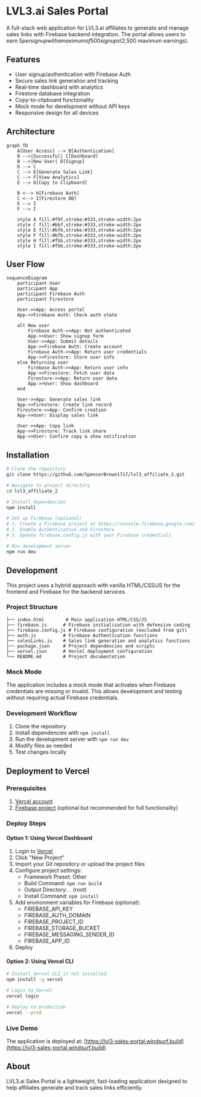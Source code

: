 # LVL3.ai Sales Portal

A full-stack web application for LVL3.ai affiliates to generate and manage sales links with Firebase backend integration. The portal allows users to earn $5 per signup with a maximum of 500 signups ($2,500 maximum earnings).

## Features

- User signup/authentication with Firebase Auth
- Secure sales link generation and tracking
- Real-time dashboard with analytics
- Firestore database integration
- Copy-to-clipboard functionality
- Mock mode for development without API keys
- Responsive design for all devices

## Architecture

```mermaid
graph TD
    A[User Access] --> B[Authentication]
    B -->|Successful| C[Dashboard]
    B -->|New User| D[Signup]
    D --> C
    C --> E[Generate Sales Link]
    C --> F[View Analytics]
    E --> G[Copy to Clipboard]
    
    B <--> H[Firebase Auth]
    C <--> I[Firestore DB]
    E --> I
    F --> I
    
    style A fill:#f9f,stroke:#333,stroke-width:2px
    style C fill:#bbf,stroke:#333,stroke-width:2px
    style E fill:#bfb,stroke:#333,stroke-width:2px
    style F fill:#bfb,stroke:#333,stroke-width:2px
    style H fill:#fbb,stroke:#333,stroke-width:2px
    style I fill:#fbb,stroke:#333,stroke-width:2px
```

## User Flow

```mermaid
sequenceDiagram
    participant User
    participant App
    participant Firebase Auth
    participant Firestore
    
    User->>App: Access portal
    App->>Firebase Auth: Check auth state
    
    alt New user
        Firebase Auth->>App: Not authenticated
        App->>User: Show signup form
        User->>App: Submit details
        App->>Firebase Auth: Create account
        Firebase Auth->>App: Return user credentials
        App->>Firestore: Store user info
    else Returning user
        Firebase Auth->>App: Return user info
        App->>Firestore: Fetch user data
        Firestore->>App: Return user data
        App->>User: Show dashboard
    end
    
    User->>App: Generate sales link
    App->>Firestore: Create link record
    Firestore->>App: Confirm creation
    App->>User: Display sales link
    
    User->>App: Copy link
    App->>Firestore: Track link share
    App->>User: Confirm copy & show notification
```

## Installation

```bash
# Clone the repository
git clone https://github.com/SpencerBrown1717/lvl3_affiliate_2.git

# Navigate to project directory
cd lvl3_affiliate_2

# Install dependencies
npm install

# Set up Firebase (optional)
# 1. Create a Firebase project at https://console.firebase.google.com/
# 2. Enable Authentication and Firestore
# 3. Update firebase.config.js with your Firebase credentials

# Run development server
npm run dev
```

## Development

This project uses a hybrid approach with vanilla HTML/CSS/JS for the frontend and Firebase for the backend services.

### Project Structure

```
├── index.html        # Main application HTML/CSS/JS
├── firebase.js      # Firebase initialization with defensive coding
├── firebase.config.js # Firebase configuration (excluded from git)
├── auth.js          # Firebase Authentication functions
├── salesLinks.js    # Sales link generation and analytics functions
├── package.json     # Project dependencies and scripts
├── vercel.json      # Vercel deployment configuration
└── README.md        # Project documentation
```

### Mock Mode

The application includes a mock mode that activates when Firebase credentials are missing or invalid. This allows development and testing without requiring actual Firebase credentials.

### Development Workflow

1. Clone the repository
2. Install dependencies with `npm install`
3. Run the development server with `npm run dev` 
4. Modify files as needed
5. Test changes locally

## Deployment to Vercel

### Prerequisites

1. [Vercel account](https://vercel.com/signup)
2. [Firebase project](https://console.firebase.google.com/) (optional but recommended for full functionality)

### Deploy Steps

#### Option 1: Using Vercel Dashboard

1. Login to [Vercel](https://vercel.com/)
2. Click "New Project"
3. Import your Git repository or upload the project files
4. Configure project settings:
   - Framework Preset: Other
   - Build Command: `npm run build`
   - Output Directory: `.` (root)
   - Install Command: `npm install`
5. Add environment variables for Firebase (optional):
   - FIREBASE_API_KEY
   - FIREBASE_AUTH_DOMAIN
   - FIREBASE_PROJECT_ID
   - FIREBASE_STORAGE_BUCKET
   - FIREBASE_MESSAGING_SENDER_ID
   - FIREBASE_APP_ID
6. Deploy

#### Option 2: Using Vercel CLI

```bash
# Install Vercel CLI if not installed
npm install -g vercel

# Login to Vercel
vercel login

# Deploy to production
vercel --prod
```

### Live Demo

The application is deployed at: [https://lvl3-sales-portal.windsurf.build](https://lvl3-sales-portal.windsurf.build)


## About

LVL3.ai Sales Portal is a lightweight, fast-loading application designed to help affiliates generate and track sales links efficiently.
